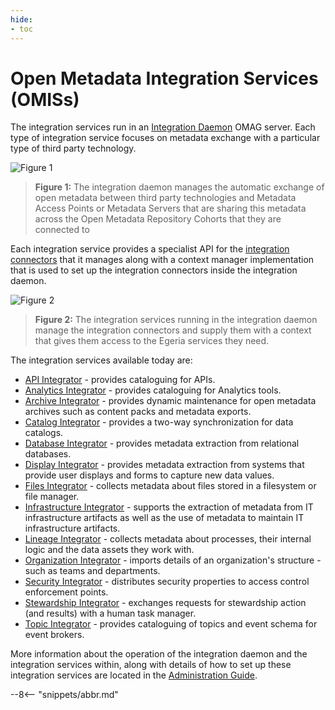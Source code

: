 ```yaml
---
hide:
- toc
---
```


<!-- SPDX-License-Identifier: CC-BY-4.0 -->
<!-- Copyright Contributors to the Egeria project. -->

# Open Metadata Integration Services (OMISs)

The integration services run in an [Integration Daemon](/egeria-docs/concepts/integration-daemon) OMAG server.  Each type of integration service focuses on metadata exchange with a particular type of third party technology.

![Figure 1](/egeria-docs/services/servers/integration-daemon/integration-daemon-in-action.svg)
> **Figure 1:** The integration daemon manages the automatic exchange of open metadata between third party technologies and Metadata Access Points or Metadata Servers that
are sharing this metadata across the Open Metadata Repository Cohorts that they are connected to

Each integration service provides a specialist API for the [integration connectors](../governance-servers/integration-daemon-services/docs/integration-connector.md) that it manages along with a context manager
implementation that is used to set up the integration
connectors inside the integration daemon.

![Figure 2](/egeria-docs/services/servers/integration-daemon/inside-integration-daemon.svg)
> **Figure 2:** The integration services running in the integration daemon manage the integration connectors and supply them with a context that gives them access to the Egeria services they need.

The integration services available today are:

* [API Integrator](api-integrator) - provides cataloguing for APIs.
* [Analytics Integrator](analytics-integrator) - provides cataloguing for Analytics tools.
* [Archive Integrator](archive-integrator) - provides dynamic maintenance for open metadata archives such as content packs and metadata exports.
* [Catalog Integrator](catalog-integrator) - provides a two-way synchronization for data catalogs.
* [Database Integrator](database-integrator) - provides metadata extraction from relational databases.
* [Display Integrator](display-integrator) - provides metadata extraction from systems that provide user displays and forms to capture new data values.
* [Files Integrator](files-integrator) - collects metadata about files stored in a filesystem or file manager.
* [Infrastructure Integrator](infrastructure-integrator) - supports the extraction of metadata from IT infrastructure artifacts as well as the use of metadata to maintain IT infrastructure artifacts.
* [Lineage Integrator](lineage-integrator) - collects metadata about processes, their internal logic and the data assets they work with.
* [Organization Integrator](organization-integrator) - imports details of an organization's structure - such as teams and departments.
* [Security Integrator](security-integrator) - distributes security properties to access control enforcement points.
* [Stewardship Integrator](stewardship-integrator) - exchanges requests for stewardship action (and results) with a human task manager.
* [Topic Integrator](topic-integrator) - provides cataloguing of topics and event schema for event brokers.

More information about the operation of the integration daemon and the integration services within,
along with details of how to set up these integration services are
located in the [Administration Guide](/egeria-docs/concepts/integration-daemon).


--8<-- "snippets/abbr.md"
